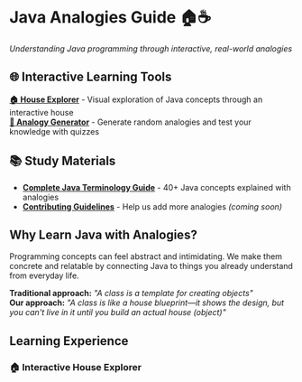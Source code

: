 # Java Analogies Guide 🏠☕

*Understanding Java programming through interactive, real-world analogies*

## 🌐 Interactive Learning Tools

**[🏠 House Explorer](https://brittneyleighb.github.io/Java-Analogies/house-analogy.html)** - Visual exploration of Java concepts through an interactive house  
**[🎯 Analogy Generator](https://brittneyleighb.github.io/Java-Analogies/)** - Generate random analogies and test your knowledge with quizzes

## 📚 Study Materials

- **[Complete Java Terminology Guide](guides/java-terminology-guide.md)** - 40+ Java concepts explained with analogies
- **[Contributing Guidelines](CONTRIBUTING.md)** - Help us add more analogies *(coming soon)*

## Why Learn Java with Analogies?

Programming concepts can feel abstract and intimidating. We make them concrete and relatable by connecting Java to things you already understand from everyday life.

**Traditional approach:** *"A class is a template for creating objects"*  
**Our approach:** *"A class is like a house blueprint—it shows the design, but you can't live in it until you build an actual house (object)"*

## Learning Experience

### 🏠 **Interactive House Explorer**
Step into a virtual house where each room represents different Java concepts. Click around, explore, and discover how programming principles work in a familiar environment you can visualize and understand.

### 🎯 **Analogy Generator & Quiz**
- **Instant explanations** for any Java concept you're struggling with
- **Multiple analogies** per concept—find the one that clicks for you
- **Interactive quizzes** to test your understanding
- **Random discovery** mode to learn concepts you didn't know you needed

### 📖 **Comprehensive Study Guide**
- **40+ Core Java terms** with detailed analogies
- **Progressive complexity** from basic concepts to advanced topics
- **Code examples** connecting analogies to real implementations
- **Multiple learning styles** supported with visual and textual explanations

## Perfect For

- 📚 **Computer Science Students** learning Java fundamentals
- 🔄 **Career Changers** transitioning into programming
- 👨‍🏫 **Educators** looking for engaging ways to teach abstract concepts
- 🧠 **Visual Learners** who understand better through analogies
- 💻 **Self-taught Programmers** building solid foundations
- 🎓 **Bootcamp Students** reinforcing classroom learning

## Quick Analogy Examples

| Java Concept | Real-World Analogy | Why It Works |
|--------------|-------------------|---------------|
| **Class** | 🏠 House blueprint | Shows the structure but isn't the actual thing |
| **Object** | 🏡 Built house | The real thing you can actually use |
| **Constructor** | 🏗️ Construction crew | Builds your house according to specifications |
| **Method** | 🔧 Tool in toolbox | Each tool does one specific job |
| **Inheritance** | 👨‍👩‍👧‍👦 Family traits | Children get parent characteristics plus their own |
| **Encapsulation** | 📱 Smartphone | Simple interface hiding complex inner workings |
| **Stack** | 🥞 Pancake stack | Last one added is first one removed |
| **Exception** | 🚨 Fire alarm | Something unexpected that needs immediate attention |

## Repository Structure

```
📁 Java-Analogies/
├── 🌐 docs/                          # Interactive web tools (GitHub Pages)
│   ├── index.html                    # Analogy Generator & Quiz tool
│   └── house-analogy.html            # Interactive House Explorer
├── 📚 guides/                        # Study materials  
│   └── java-terminology-guide.md    # Complete terminology reference
├── 📄 README.md                      # This overview
└── 📜 LICENSE                        # Open source license
```

## How to Use This Repository

### 🎮 **For Interactive Learning**
1. **Start with the [House Explorer](https://brittneyleighb.github.io/Java-Analogies/house-analogy.html)** for visual concept introduction
2. **Use the [Analogy Generator](https://brittneyleighb.github.io/Java-Analogies/)** when you need quick explanations
3. **Take quizzes** to test your understanding
4. **Combine both tools** for comprehensive learning

### 📖 **For Reference & Study**
1. **Browse the [Complete Terminology Guide](guides/java-terminology-guide.md)** for detailed explanations
2. **Bookmark concepts** that resonate with your learning style
3. **Use analogies in code comments** to remember concepts later
4. **Share helpful analogies** with study groups and classmates

### 👥 **For Educators**
1. **Project the interactive tools** during lectures
2. **Assign specific analogies** as homework reinforcement
3. **Use our examples** to create your own teaching analogies
4. **Encourage students** to contribute analogies that worked for them

## Success Stories

*"The house analogy finally made inheritance click for me. I couldn't understand why we needed parent and child classes until I saw how a master bedroom inherits 'room' features but adds its own bathroom!"* - CS Student

*"I use the analogy generator before every coding session. When I'm stuck on a concept, I generate a few analogies until one makes sense, then I can code with confidence."* - Bootcamp Graduate

## Contributing to the Project

We believe the best analogies come from real learning experiences! Here's how you can help:

### 🎯 **Share Your "Aha!" Moments**
- **Found an analogy that made something click?** Share it with us!
- **Discovered a better way to explain a concept?** We want to hear it!
- **Have suggestions for the interactive tools?** Your feedback shapes our development!

### ⭐ **Support the Project**
- **Star this repository** to help other learners discover it
- **Share with classmates** who are struggling with Java concepts
- **Mention us** when our analogies help you succeed

### 🐛 **Report Issues & Ideas**
- Found a broken link or confusing explanation? Open an issue!
- Have ideas for new interactive features? We're listening!
- Want to see a specific concept explained? Let us know!

*[Detailed contributing guidelines coming soon]*

## Connect With Us

- 🎓 **Students**: Tag us when our analogies help you ace a test!
- 👨‍🏫 **Educators**: Share how you're using our tools in your classroom
- 💼 **Career Changers**: Let us know how analogies helped your transition
- 🌟 **Success Stories**: We love hearing how our project helped you learn!

---

## License & Credits

This project is open source and available under the [MIT License](LICENSE).

Created with ❤️ for the Java learning community. Built by students, for students.

---

*"Every expert was once a beginner who found the right analogy to make complex concepts simple. We're here to help you find yours."*

**Happy coding!** 🚀☕

---

## Quick Links
🏠 **[House Explorer](https://brittneyleighb.github.io/Java-Analogies/house-analogy.html)** | 🎯 **[Analogy Generator](https://brittneyleighb.github.io/Java-Analogies/)** | 📚 **[Study Guide](guides/java-terminology-guide.md)**
